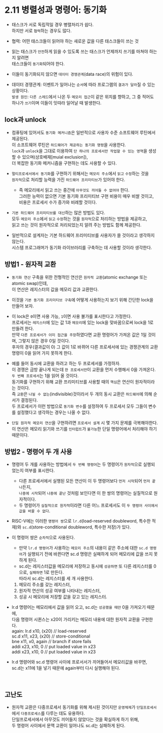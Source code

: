 # 2.11 병렬성과 명령어: 동기화
- 태스크가 서로 독립적일 경우 병렬처리가 쉽다. <br />
하지만 서로 `협력`하는 경우도 많다.
- 협력: 어떤 태스크들이 읽어야 하는 새로운 값을 다른 태스크들이 쓰는 것 <br />

- 읽는 태스크가 `안전`하게 읽을 수 있도록 쓰는 태스크가 언제까지 쓰기를 마쳐야 하는지 알려면 <br />
태스크들이 `동기화`되어야 한다.
- 이들이 동기화되지 않으면 `데이터 경쟁관계`(data race)의 위험이 있다. <br />
- 데이터 경쟁관계: 이벤트가 일어나는 `순서`에 따라 프로그램의 `결과가 달라`질 수 있는 상황이다. <br />
`발생 원인`: `다른 스레드`에서 나온 두 `메모리 접근`이 같은 위치를 향하고, 그 중 적어도 하나가 `쓰기`이며 이들이 잇따라 일어날 때 발생한다.

## lock과 unlock
- 컴퓨팅에 있어서도 `동기화 메커니즘`은 일반적으로 사용자 수준 소프트웨어 루틴에서 제공된다. <br />
이 소프트웨어 루틴은 `하드웨어가 제공하는 동기화 명령`을 사용한다. <br />
`lock`과 `unlock`을 그대로 이용하여 `단 하나의 프로세서만 작업할 수 있는 영역`을 생성할 수  있으며(상호배재[muial exclusion]), <br />
더 복잡한 동기화 메커니즘을 구현하는 데도 사용할 수 있다.  <br />

- `멀티프로세서에서 동기화`를 구현하기 위해서는 `메모리 주소`에서 `읽고` `수정`하는 것을 <br />
`원자적`으로 처리할 능력을 가진 `하드웨어 프리미티브`가 있어야 한다. <br />
    - 즉 메모리에서 읽고 쓰는 중간에 `아무것도 끼어들 수 없어야` 한다. <br />
    그러한 능력이 없으면 기본 동기화 프리미티브 구현 비용이 매우 비쌀 것이고, <br />
    비용은 프로세서 수가 증가와 비례할 것이다. <br />

- `기본 하드웨어 프리미티브를 대신`하는 많은 방법도 있다. <br />
모두 `메모리 주소`에서 `읽고` `수정`하는 것을 `원자적`으로 처리하는 방법을 제공하고, <br />
읽고 쓰는 것이 원자적으로 처리되었는지 알려 주는 방법도 함께 제공한다. <br />

- 일반적으로 설계자는 기본 하드웨어 프리미티브를 사용자가 쓸 것이라고 생각하지 않는다. <br />
시스템 프로그래머가 동기화 라이브러리를 구축하는 데 사용할 것이라 생각한다. <br />


## 방법1 - 원자적 교환
- `동기화 연산` 구축을 위한 전형적인 연산은 `원자적 교환`(atomic exchange 또는 atomic swap)인데,<br />
이 연산은 레지스터의 값을 메모리 값과 교환한다.
- 이것을 `기본 동기화 프리미티브 구축`에 어떻게 사용하는지 보기 위해 간단한 lock을 만들어 보자. <br />

- 이 lock은 `0`이면 사용 가능, `1`이면 사용 불가를 표시한다고 가정한다. <br />
프로세서는 `레지스터`에 있는 값 1과 `메모리`에 있는 lock을 맞바꿈으로써 lock을 1로 만들려 한다.  <br />
만약 `다른 프로세서가 이미 접근을 주장`하였다면 교환 명령어가 가져온 값은 1일 것이며, 그렇지 않은 경우 0일 것이다. <br />
후자의 경우(결과값이 0) 그 값이 1로 바뀌어 다른 프로세서에 있는 경쟁관계의 교환 명령이 0을 읽어 가지 못하게 한다. <br />

- 예를 들어 동시에 교환을 하려고 하는 두 프로세서를 가정하자. <br />
이 경쟁은 금방 끝나게 되는데 `한 프로세서만`이 교환을 먼저 수행해서 0을 가져온다. <br />
`두 번째 프로세서`는 1을 읽어 올 것이다. <br />
동기화를 구현하기 위해 교환 프리미티브를 사용할 때의 `핵심`은 연산이 원자적이라는 것이다. <br />
즉 `교환`은 `나뉠 수 없는`(indivisible)것이라서 두 개의 동시 교환은 `하드웨어`에 의해 순서가 결정된다. <br />
두 프로세서가 이런 방법으로 `동기화 변수`를 설정하여 두 프로세서 모두 그들이 변수를 설정했다고 생각하는 경우는 나올 수 없다. <br />

- `단일 원자적 메모리 연산`을 구현하려면 `프로세서 설계` 시 몇 가지 문제를 극복해야한다. <br />
이 연산은 메모리 읽기와 쓰기를 `인터럽트`가 `불가능`한 단일 명령어에서 처리해야 하기 때문이다. 

## 방법2 - 명령어 두 개 사용
- 명령어 두 개를 사용하는 방법에서 `두 번째 명령어`는 두 명령어가 `원자적`으로 실행되었는지 여부를 표시한다.
    - 다른 프로세서에서 실행된 모든 연산이 이 두 명령어보다 `먼저 시작`되어 `먼저 끝나`든지, <br />
    `나중에 시작`되어 `나중에 끝난` 것처럼 보인다면 이 한 쌍의 명령어는 실질적으로 원자적이다.
    - 두 명령어가 `실질적으로 원자적`이라면 다른 어느 프로세서도 이 `두 명령어 사이에서 값을 바꿀 수 없다`. <br />
    
- RISC-V에는 이러한 `명령어 쌍`으로 `lr.d`(load-reserved doubleword, 특수한 적재)와 `sc.d`(store-conditional doubleword, 특수한 저장)가 있다.
- 이 명령어 쌍은 `순차적`으로 사용된다. 
    - 만약 `lr.d 명령어`가 사용하는 `메모리 주소`의 내용이 같은 주소에 대한 `sc.d 명령어`가 실행되기 전에 바뀐다면 sc.d 명령은 실패하게 되어 메모리에 값을 쓰지 못하게 된다. 
    - sc.d는 레지스터값을 메모리에 저장하고 동시에 `성공하면` 또 다른 레지스터를 0으로, `실패하면` 1로 만든다. <br />
    따라서 sc.d는 레지스터를 세 개 사용한다.  <br />
    1. 메모리 주소를 갖는 레지스터, <br />
    2. 원자적 연산의 성공 여부를 나타내는 레지스터, <br />
    3. 성공 시 메모리에 저장할 값을 갖고 있는 레지스터.
- lr.d 명령어는 메모리에서 값을 읽어 오고, sc.d는 `성공했을 때만` 0을 가져오기 때문에, <br />
다음 명령어 시퀸스는 x20이 가리키는 메모리 내용에 대한 원자적 교환을 구현한다. <br />
    again: lr.d x10, (x20) // load-reserved <br />
              sc.d x11, x23, (x20)  // store-conditional <br />
              bne x11, x0, again    // branch if store fails <br />
              addi x23, x10, 0        // put loaded value in x23 <br />
              addi x23, x10, 0       // put loaded value in x23 <br />
              
- lr.d 명령어와 sc.d 명령어 사이에 프로서서가 끼어들어서 메모리값을 바꾸면, <br />
sc.d는 x11에 1을 넣기 때문에 again부터 다시 실행해야 된다.
<br />

## 고난도
- 원자적 교환은 다중프로세서 동기화를 위해 제시된 것이지만 
`운영체제`가 `단일프로세서`에서 `다중프로세스`를 다루는 데도 유용하다. <br />
단일프로세서에서 아무것도 끼어들지 않았다는 것을 확실하게 하기 위해, <br />
두 명령어 사이에서 문맥 교환이 일어나도 sc.d는 실패하게 된다.<br />


